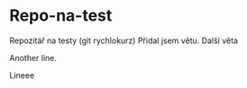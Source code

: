 # Repo-na-test
Repozitář na testy (git rychlokurz)
Přidal jsem větu.
Další věta

Another line.

Lineee